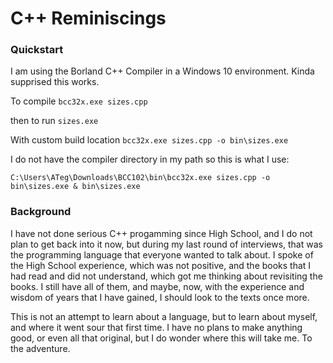# C++ Reminiscings

### Quickstart

I am using the Borland C++ Compiler in a Windows 10 environment.  Kinda supprised this works.

To compile
`bcc32x.exe sizes.cpp`

then to run
`sizes.exe`

With custom build location
`bcc32x.exe sizes.cpp -o bin\sizes.exe`

I do not have the compiler directory in my path so this is what I use:

`C:\Users\ATeg\Downloads\BCC102\bin\bcc32x.exe sizes.cpp -o bin\sizes.exe & bin\sizes.exe`

### Background

I have not done serious C++ progamming since High School, and I do not plan to get back into it now, but during my last round of interviews, that was the programming language that everyone wanted to talk about.  I spoke of the High School experience, which was not positive, and the books that I had read and did not understand, which got me thinking about revisiting the books.  I still have all of them, and maybe, now, with the experience and wisdom of years that I have gained, I should look to the texts once more.

This is not an attempt to learn about a language, but to learn about myself, and where it went sour that first time.  I have no plans to make anything good, or even all that original, but I do wonder where this will take me.  To the adventure.

